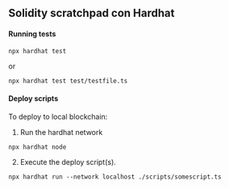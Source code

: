 ## Solidity scratchpad con Hardhat

#### Running tests ####
```
npx hardhat test
``` 
or
```
npx hardhat test test/testfile.ts
```

#### Deploy scripts ####
To deploy to local blockchain:

1. Run the hardhat network
```
npx hardhat node
```
2. Execute the deploy script(s).
```
npx hardhat run --network localhost ./scripts/somescript.ts
```
